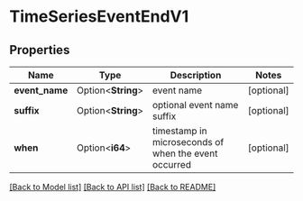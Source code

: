 # TimeSeriesEventEndV1

## Properties

Name | Type | Description | Notes
------------ | ------------- | ------------- | -------------
**event_name** | Option<**String**> | event name | [optional]
**suffix** | Option<**String**> | optional event name suffix | [optional]
**when** | Option<**i64**> | timestamp in microseconds of when the event occurred | [optional]

[[Back to Model list]](../README.md#documentation-for-models) [[Back to API list]](../README.md#documentation-for-api-endpoints) [[Back to README]](../README.md)


